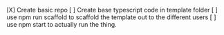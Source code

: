 [X] Create basic repo
[ ] Create base typescript code in template folder
[ ] use npm run scaffold to scaffold the template out to the different users
[ ] use npm start to actually run the thing.
